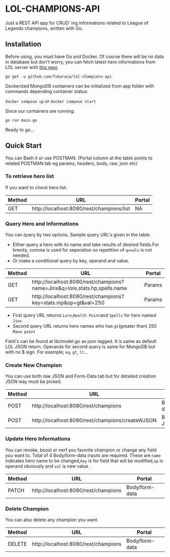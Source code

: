 # LOL-CHAMPIONS-API

Just a REST API app for CRUD' ing informations related to League of Legends champions, written with Go. 

## Installation
Before using, you must have Go and Docker. Of course there will be no data in database but don't worry, you can fetch latest hero informations from LOL server with [this repo](https://github.com/fukaraca/JSON-to-mongoDB) 

`
go get -u github.com/fukaraca/lol-champions-api 
`

Dockerized MongoDB containers can be initialized from app folder with commands depending container status:

`docker compose up` or `docker compose start`


Since our containers are running: 

`go run main.go`

Ready to go...

## Quick Start
You can Bash it or use POSTMAN. (Portal column at the table points to related POSTMAN tab eg params, headers, body, raw, json etc)

### To retrieve hero list
If you want to check hero list:

|Method| URL                                       | Portal  |
|---|-------------------------------------------|---------|
|GET| http://localhost:8080/rest/champions/list |NA|

### Query Hero and Informations
You can query by two options. Sample query URL's given in the table: 
- Either query a hero with its name and take results of desired fields.For brevity, comma is used for seperation so repetition of `q=vals` is not needed. 
- Or make a conditional query by key, operand and value.


|Method| URL                                                                        | Portal |
|---|----------------------------------------------------------------------------|--------|
|GET| http://localhost:8080/rest/champions?name=Jinx&q=lore,stats.hp,spells.name | Params |
|GET| http://localhost:8080/rest/champions?key=stats.mp&op=gt&val=250            | Params |

- First query URL returns `Lore`,`Health Point`and `Spells` for hero named `Jinx`
- Second query URL returns hero names who has `gt`(greater than) 250 `Mana point`

Field's can be found at lib/model.go as json tagged. It is same as default LOL JSON return.
Operands for second query is same for MongoDB but with no $ sign. For example; `eq`, `gt`, `lt`...


### Create New Champion
You can use both raw JSON and Form-Data tab but for detailed creation JSON way must be picked.

| Method | URL                                              | Portal          |
|--------|--------------------------------------------------|-----------------|
| POST   | http://localhost:8080/rest/champions             | Body/form-data  |
| POST   | http://localhost:8080/rest/champions/createWJSON | Body/raw - JSON |

### Update Hero Informations
You can revoke, boost or nerf you favorite champion or change any field you want to.  Total of 4 Body/form-data inputs are required.
These are `name` indicates hero name to be changed,`key` is for field that will be modified,`op` is operand obviously and `val` is new value .


| Method | URL                                              | Portal          |
|--------|--------------------------------------------------|-----------------|
| PATCH  | http://localhost:8080/rest/champions             | Body/form-data  |


### Delete Champion
You can also delete any champion you want.

| Method | URL                                              | Portal          |
|--------|--------------------------------------------------|-----------------|
| DELETE | http://localhost:8080/rest/champions             | Body/form-data  |


